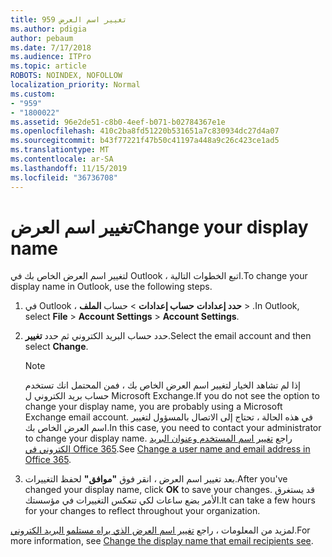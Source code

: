 ```yaml
---
title: 959 تغيير اسم العرض
ms.author: pdigia
author: pebaum
ms.date: 7/17/2018
ms.audience: ITPro
ms.topic: article
ROBOTS: NOINDEX, NOFOLLOW
localization_priority: Normal
ms.custom:
- "959"
- "1800022"
ms.assetid: 96e2de51-c8b0-4eef-b071-b02784367e1e
ms.openlocfilehash: 410c2ba8fd51220b531651a7c830934dc27d4a07
ms.sourcegitcommit: b43f77221f47b50c41197a448a9c26c423ce1ad5
ms.translationtype: MT
ms.contentlocale: ar-SA
ms.lasthandoff: 11/15/2019
ms.locfileid: "36736708"
---
```

# <a name="change-your-display-name"></a><span data-ttu-id="b5190-102">تغيير اسم العرض</span><span class="sxs-lookup"><span data-stu-id="b5190-102">Change your display name</span></span>
  
<span data-ttu-id="b5190-103">لتغيير اسم العرض الخاص بك في Outlook ، اتبع الخطوات التالية.</span><span class="sxs-lookup"><span data-stu-id="b5190-103">To change your display name in Outlook, use the following steps.</span></span>
  
1. <span data-ttu-id="b5190-104">في Outlook ، **حدد إعدادات** **حساب إعدادات** \> حساب **الملف** \> .</span><span class="sxs-lookup"><span data-stu-id="b5190-104">In Outlook, select **File** \> **Account Settings** \> **Account Settings**.</span></span>

2. <span data-ttu-id="b5190-105">حدد حساب البريد الكتروني ثم حدد **تغيير**.</span><span class="sxs-lookup"><span data-stu-id="b5190-105">Select the email account and then select **Change**.</span></span>

    > [!NOTE]
    > <span data-ttu-id="b5190-106">إذا لم تشاهد الخيار لتغيير اسم العرض الخاص بك ، فمن المحتمل انك تستخدم حساب بريد الكتروني ل Microsoft Exchange.</span><span class="sxs-lookup"><span data-stu-id="b5190-106">If you do not see the option to change your display name, you are probably using a Microsoft Exchange email account.</span></span> <span data-ttu-id="b5190-107">في هذه الحالة ، تحتاج إلى الاتصال بالمسؤول لتغيير اسم العرض الخاص بك.</span><span class="sxs-lookup"><span data-stu-id="b5190-107">In this case, you need to contact your administrator to change your display name.</span></span> <span data-ttu-id="b5190-108">راجع [تغيير اسم المستخدم وعنوان البريد الكتروني في Office 365](https://docs.microsoft.com/office365/admin/add-users/change-a-user-name-and-email-address).</span><span class="sxs-lookup"><span data-stu-id="b5190-108">See [Change a user name and email address in Office 365](https://docs.microsoft.com/office365/admin/add-users/change-a-user-name-and-email-address).</span></span>
  
3. <span data-ttu-id="b5190-109">بعد تغيير اسم العرض ، انقر فوق **"موافق"** لحفظ التغييرات.</span><span class="sxs-lookup"><span data-stu-id="b5190-109">After you've changed your display name, click **OK** to save your changes.</span></span> <span data-ttu-id="b5190-110">قد يستغرق الأمر بضع ساعات لكي تنعكس التغييرات في مؤسستك.</span><span class="sxs-lookup"><span data-stu-id="b5190-110">It can take a few hours for your changes to reflect throughout your organization.</span></span>

<span data-ttu-id="b5190-111">لمزيد من المعلومات ، راجع [تغيير اسم العرض الذي يراه مستلمو البريد الكتروني](https://support.office.com/article/2b53331a-ba2a-4803-88dc-ac9fe376c8a9.aspx).</span><span class="sxs-lookup"><span data-stu-id="b5190-111">For more information, see [Change the display name that email recipients see](https://support.office.com/article/2b53331a-ba2a-4803-88dc-ac9fe376c8a9.aspx).</span></span>
  